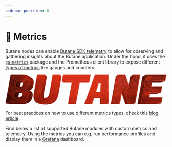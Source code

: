 ```yaml
---
sidebar_position: 6
---
```


# 🌠 Metrics

Butane nodes can enable [Butane SDK telemetry](https://docs.Butane.network/main/core/telemetry.html)
to allow for observing and gathering insights about the Butane application.
Under the hood, it uses the [`go-metrics`](https://github.com/hashicorp/go-metrics) package
and the Prometheus client library to expose different [types of metrics](https://prometheus.io/docs/concepts/metric_types/)
like gauges and counters.

![My Image](images/Group.png)

For best practices on how to use different metrics types,
check this [blog article](https://blog.pvincent.io/2017/12/prometheus-blog-series-part-2-metric-types/).

Find below a list of supported Butane modules with custom metrics and telemetry.
Using the metrics you can e.g. run performance profiles
and display them in a [Grafana](https://grafana.com/) dashboard.
